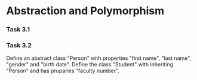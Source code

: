 # Abstraction and Polymorphism

### Task 3.1


### Task 3.2
Define an abstract class "Person" with properties "first name", "last name", "gender" and "birth date". Define the class "Student" with inheriting "Person" and has proparies "faculty number".